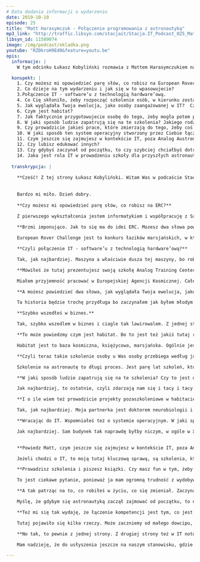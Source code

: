 ```yaml
---
# Data dodania informacji o wydarzeniu
date: 2019-10-10
episode: 25
title: "Matt Harasymczuk - Połączenie programowania z astronautyką"
mp3_link: "http://traffic.libsyn.com/stacjait/Stacja.IT_Podcast_025_Matt_Harasymczuk__-_Poaczenie_programowania_z_astronautyk.mp3"
libsyn_id: 11589074
image: /img/podcast/okladka.png
youtube: "RZDkroH9Ed0&feature=youtu.be"
opis:
  informacje: |
    W tym odcinku Łukasz Kobyliński rozmawia z Mattem Harasymczukiem na temat połączenia IT z biznesem, którym w tym przypadku jest szkoła Matta dla przyszłych astronautów.

  konspekt: |
    1. Czy możesz mi opowiedzieć parę słów, co robisz na European Rover Challenge?
    2. Co dzieje na tym wydarzeniu i jak się w to wpasowujecie?
    3.Połączenie IT - software’u z technologią hardware’ową.
    4. Co Cię skłoniło, żeby rozpocząć szkolenie osób, w kierunku zostania astronautą?
    5. Jak wyglądała Twoja ewolucja, jako osoby zaangażowanej w IT?  Czy to się zaczęło od programowania?
    6. Czym jest habitat?
    7. Jak faktycznie przygotowujecie osobę do tego, żeby mogła potem potencjalnie zostać wystrzelona w kosmos?
    8. W jaki sposób ludzie zapatrują się na te szkolenia? Jakiego rodzaju kandydaci zgłaszają się do szkoły?
    9. Czy prowadzicie jakieś prace, które zmierzają do tego, żeby coś opublikować, czy sprawdzić jak coś działa w takich warunkach symulowanych, kosmicznych?
    10. W jaki sposób ten system operacyjny stworzony przez Ciebie łączy się z prowadzeniem szkoły?
    11. Czym jeszcze się zajmujesz w kontekście IT, poza Analog Austronal Training Center?
    12. Czy lubisz edukować innych?
    13. Czy gdybyś zaczynał od początku, to czy szybciej chciałbyś dotrzeć do astronautyki?
    14. Jaka jest rola IT w prowadzeniu szkoły dla przyszłych astronautów?
  
  transkrypcja: |
  
    **Cześć! Z tej strony Łukasz Kobyliński. Witam Was w podcaście Stacja IT. Dzisiaj wyjątkowo jesteśmy na European Rover Challenge 2019 w Kielcach. Z nami jest Matt Harasymczuk. Cześć Matt!**
    
    
    Bardzo mi miło. Dzień dobry.
    
    **Czy możesz mi opowiedzieć parę słów, co robisz na ERC?**
    
    Z pierwszego wykształcenia jestem informatykiem i współpracuję z Sages, a z drugiego inżynierem kosmicznym i mam własną organizację Analog Austronal Training Center gdzie prowadzimy różnego rodzaju szkolenia, które są astronautyczne. Ludzie mogą zakosztować tego, jak to jest być astronautą - od nurkowania, lotnictwa, poprzez wirówkę przeciążeniowa i loty mikrograwitacyjne.

    **Brzmi imponująco. Jak to się ma do idei ERC. Mozesz dwa słowa powiedzieć, się dzieje na tym wydarzeniu i jak się w to wpasowujecie?**

    European Rover Challenge jest to konkurs łazików marsjańskich, w którym biorą udział zespoły dosłownie z całego świata, bo jest tu 40 zespołów ze wszystkich krajów znaczących w robotyce i inżynierii. Zespoły konkurują ze sobą konstruując łaziki, które muszą pokonać pewną trasę. Do pokonywania tej trasy muszą zbudować z jednej strony algorytm i wykorzystać np. Machine Learning do rozpoznawania trasy, do zrozumienia obrazu i dawania wskazówek dla maszynerii, całej robotyki całego łazika, do tego żeby taką trasę pokonać. Także jak najbardziej informatyka i trendy, które się w nią wpisują znajdują tutaj zastosowanie.

    **Czyli połączenie IT - software’u z technologią hardware’ową?**

    Tak, jak najbardziej. Maszyna a właściwie dusza tej maszyny, bo robot to, elektroniczne urządzenie - tak naprawdę się nie porusza, nie rozumie. To właśnie software napędza i pozwala temu urządzeniu pokonywać trasę i np. podejmować próbki gruntu i samemu podejmować decyzje, które będą się nadawały np. do analizy  spektometrycznej. 

    **Mówiłeś że tutaj prezentujesz swoją szkołę Analog Training Center. Co Cię skłoniło, żeby rozpocząć szkolenie osób, w kierunku zostania astronautą?**

    Miałem przyjemność pracować w Europejskiej Agencji Kosmicznej. Całe życie uwielbiam dwie rzeczy: informatykę (to zawsze była moja ogromna pasja) oraz kosmos (było to moje dziecięce marzenie, które zawsze wydawało mi się takie odległe). W sumie to w innych krajach się tym zajmują, nie wiem kto. W Polsce nie było takiej możliwości, dopóki nie zaczęliśmy sami tego tworzyć. Dopóki nie zaczęliśmy czegokolwiek w tym kierunku działać. Pozniej pojawila sie ta rzeczona ESA (przyp. red.Europejska Agencja Kosmiczna. Nie ukrywam, że to informatyka wystrzeliła mnie w tym kierunku i pozwala mi jakkolwiek zajmować się tą branżą kosmiczną.

    **A możesz powiedzieć dwa słowa, jak wyglądała Twoja ewolucja, jako osoby zaangażowanej w IT?  Czy to się zaczęło od programowania? Czy jeszcze w jakiś inny sposób? Pewnie też dla wielu osób jest ciekawe to, jak dotrzeć do takiej pozycji. Osoby, ktore się zajmują astronautycznymi sprawami i informatyką. Jak to wyglądało w Twoim przypadku?**

    Ta historia będzie trochę przydługa bo zaczynałem jak byłem młodym człowiekiem. Miałem chyba 13 czy 14 lat, kiedy zacząłem chodzić na spotkania Poznańskiej Grupy Użytkowników Linuxa. Swojego pierwszego Linuxa zainstalowałem, po powrocie z kina z drugiej części Matrixa. Pamiętam, że w czasie powrotu powiedziałem do kolegi: “Słuchaj, daj mi tego linuxa. Mam ochotę zainstalować i zobaczyć, jak to wygląda”. Bardzo szybko wkręciłem się w community. Siedziałem z chłopakami na IRCu (przyp. red. Internet Relay Chat), onie mnie polubili  i bardzo mocno ze sobą współpracowaliśmy. Pokazali mi tak naprawdę, na czym to polega. Ja jako młody człowiek zaczynałem programować dopiero, kiedy miałem 14 lat, a więc trochę później niż większość dzieciaków, które obecnie zaczynają. Ale jak już miałem 17 lat, to już miałem pierwszy kontrakt na zrobienie systemu do rozmawiania z klientami w basenie. To był prawdziwy kontrakt za prawdziwe pieniądze. Pamiętam, że był problem, bo nie miałem jeszcze dowodu osobistego.

    **Szybko wszedłeś w biznes.**

    Tak, szybko wszedlem w biznes i ciagle tak lawirowalem. Z jednej strony to było programowanie, a z drugiej strony była to administracja systemami informatycznymi i jestem samoukiem programistycznym. W sensie miałem kilka osób, które pokazały mi ścieżkę, ale tak naprawdę wszystko, co robiłem to były długie godziny siedzenia przed komputerem i po prostu uczenia się jak działa kompilator i inne rzeczy. Bardzo mi się to podobało, ponieważ jak poszedłem na studia informatyczne, to byłem o kilka głów przed moimi kolegami. Nie miałem żadnych problemów ze zrozumieniem tego wszystkiego i wystarczyło mi tylko poznać aparat matematyczny, który za tym jest i to było coś bardzo fajnego. Także moja kariera jakby trochę lawirowala pomiedzy administracja i programowaniem, co później widać było odzwierciedleniem, jak poszedłem do Allegro. Pracowałem w Allegro, na początku jako list manager , później troszeczkę przy automatyzacji testów, stworzenia środowiska testowego dla całego Allegro, uruchomiania ponad sześćdziesięciu nawet równoległych serwisów Allegro, statycznej analizy ogólnie całego procesu continous integration. To było też miejsce, gdzie właśnie się nauczyłem co to ekosystem narzędziowy. Na początku byłem jedyną osobą, która to robiła, która tworzyła ten ekosystem. Później coraz więcej osób trafiało do mojego zespołu i stworzyliśmy całą tą techniczną część Agile`a i wsparcia tej Agilowej transformacji, czyli cały ekosystem narzędziowy continous operation. I procesy. To wystrzeliło mnie do Ministerstwa Spraw Wewnętrznych, gdzie wchodził akurat System Rejestrów Państwowych. Nie chcę źle o tym mówić, no ale nie było to dobrze wprowadzone na początku. Później Ministerstwo Spraw Wewnętrznych powołało ośrodek, który nazywał się Centralny Ośrodek Informatyki. Jego zadaniem było uratowanie sytuacji, w której była Polska pod względem stanu dofinansowania na stworzenie tych systemów. Mnie poproszono o stworzenie, nie tylko całego ekosystemu narzędziowego, ale tak naprawdę przyniesienie całej Agilowej transformacji i dobrych praktyk. To z kolei spowodowało, że ja coraz więcej zajmowałem się tymi tematami, od strony takiej na dużą skalę i to w dużych poważnych projektach. Pojawił się ten moment, kiedy zacząłem też studiować w Dęblinie w Lotniczej Akademii Wojskowe (wtedy to się nazywało Wyższa Szkoła Oficerska Sił Powietrznych). To szkoła, którą gen. Hermaszewski ukończył, a później był jej rektorem komendantem. Jest to też moja alma mater, miejsce gdzie uczyłem się latać. Nie ukrywam, że ten duch cały czas jest. A to z kolei posunęło mnie tak w stronę branży kosmicznej. Stwierdziłem,  że warto byłoby spróbować i złożyłem podanie do Europejskiej Agencji Kosmicznej. Dostałem się i miałem okazję pracować przy misjach na Księżyc, w symulacjach misji na Marsa, ogólnie czymś co się nazywa misja analogowa. To jest trochę kalka językowa z angielskiego. Staramy się tworzyć analogiczne środowisko do tego, żeby móc symulować tu na Ziemi, co by było gdyby. I to jest coś, co mnie zaczęło pochłaniać i coraz bardziej ten temat kosmiczny zaczął mnie interesować. Nadal moja pasją jest informatyka, czym staram się dzielić na szkoleniach w Sages i programowanie. Bardzo to lubię i tak jak mówię ta moja ścieżka programistyczna była dość długa i cały czas programuję na co dzień, żeby nie było.  Tematem mojego przedmiotu badań jest teraz programowanie, ale w kontekście kosmicznym. Właśnie  system operacyjny dla habitatów księżycowych i marsjańskich. To jest coś, co dosłownie w ostatnich latach spędza mi sen z powiek.

    **To może powiedzmy czym jest habitat. Bo to jest też jakiś tutaj rdzenny element tego, co teraz wykorzystujecie.**

    Habitat jest to baza kosmiczna, księżycowa, marsjańska. Ogólnie jest to miejsce odosobnienia. Dzięki temu w Polsce możemy czy w ogóle na Ziemi możemy stworzyć bazę, która pozwoli nam symulować misje kosmiczne. Czyli zobaczyć jak ludzie będą się zachowywali w ekstremalnych warunkach, izolacji czy jak sobie poradzą w sytuacjach kryzysowych, bez możliwości kontaktu z Ziemią. Habitatów na świecie jest siedem. Jeden jest Monalua na Hawajach. Mają tam wspaniały teren 100 kilometrów kwadratowych powierzchni wulkanicznej, co wygląda naprawdę bardzo marsjańsko i oni bardzo dobrze do tego podeszli. Jest jeden na pustyni Utah. Jeden na Davon Island i ten chyba jest najbardziej odosobniony, gdyż jest oddalony od cywilizacji o kilka tysięcy metrów. My niestety w Polsce nie mamy takich warunków i dlatego w Polsce stworzyliśmy habitat z inną myślą. Jest to miejsce odosobnienia, gdzie będziemy testowali tematy związane z izolacją. Co prawda pustynia Błędowska mogłaby być takim miejscem, ale byłem tam w zeszłym tygodniu i proszę mi wierzyć, wygląda to, jak po prostu duża piaskownica. W każdym razie, to co my możemy zrobić, to organizować tzw. spacery kosmiczne, pozwalające na testowanie ekwipunku, np. naprawę łazików. Chodzi o takie operacyjne, czyli nie eksploracyjne, żeby sobie pochodzić, tylko takie, gdzie naprawia się łaziki, rozstawia panele słoneczne czy naprawę innego sprzętu lub sytuacje awaryjne, np. pomoc rannemu astrunaucie, który złamał nogę albo skręcił kostkę. Kiedy coś mu się stało, jest w skafandrze, waży strasznie dużo i my musimy go ściągnąć, ale przy okazji go nie uszkodzić. Podczas tego będzie również odbywać się identyfikacja minerałów, złóż, dokumentacja, pobieranie próbek, sposoby na odwierty bezkontaminacyjne (czyli odwierty gdzie, jeśli chcemy zbadać kompozycje skał, to sam świder, który będzie wiercił w skale spowoduje zwiększenie temperatury. A ze względu na to, że np. w kosmosie mikrograwitacji nie ma, a jest coś takiego jak konwekcja. Na planetach czy na Księżycu ta grawitacja jest zupełnie mniejsza, te procesy inaczej zachowują się niż na Ziemi. Nie mamy też możliwości dodania chłodziwa, więc to tak naprawdę zmienia minerał skały. Tak naprawdę jest setki takich różnych tematów, które trzeba opracować, zanim będziemy w stanie żyć na Księżycu czy w ogóle w kosmosie.

    **Czyli teraz takie szkolenie osoby u Was osoby przebiega według jakiegoś programu? W sensie, że tutaj mamy jakieś podstawowe zagadnienia które musimy poruszyć, żeby potencjalnie lepiej przygotować się do faktycznej misji kosmicznej? Jak to wygląda z Waszej strony, jak faktycznie przygotowujecie osobę do tego, żeby mogła potem potencjalnie zostać wystrzelona w kosmos?**

    Szkolenie na astronautę to długi proces. Jest parę lat szkoleń, które dzielą się na 4 kategorie: edukacja ogólna, generalna, wiedza na temat geologii, biologii, chemii, inżynierii materiałowej, inżynierii zapłonów, czy nauki o zapłonach, chemii itd. Drugą gałęzią to jest robotyka i tutaj jest bardzo duża robotyka kosmiczna, gdzie mamy do czynienia z różnym innym rozprowadzaniem się drgań, inną termodynamiką i w ogóle totalnie innym zachowaniem się systemów, rozprowadzaniem ciepła, nagrzewania itd. Kolejną rzeczą jest szkolenie operacyjne, które obejmuje loty głównie samolotem i umiejętność podejmowania decyzji w sytuacjach, kiedy jest mało czasu, ćwiczona jest umiejętność podejmowania na szybko decyzji drastycznych, mocnych, w sensie poważnych. I ostatnia gałąź czyli spacery kosmiczne. My się specjalizujemy w tych wszystkich czterech elementach po kolei. Kandydat, który z nami zaczyna współpracować może z jednej strony uczestniczyć w szkoleniach, od tematów związanych z rakietami, gdyż mamy w ofercie warsztaty rakietowe. Ciekawe jest, że te warsztaty rakietowe mają taki trochę charakter bardziej rodzinny, bo też brały w nich udział dzieciaki. Właśnie teraz udało nam się zrobić takie warsztaty, w których uczestniczyło 15 osób i dwójka dzieci.  Kończyło się to wystrzeleniem rakiety i uzyskaniem licencji pozwalającej na wykorzystywanie silników rakietowych pewnej klasy, w swoich autorskich projektach. A w zeszłym tygodniu, to co mówiłem, że byłem na pustyni Błędowskiej, gdzie odbywał się Festiwal Meteora (Meteor to była pierwsza polska rakieta, która osiągnęła kosmos, granice kosmosu). W każdym razie, podczas tego festiwalu, amatorzy z całej Polski i innych krajów zjeżdżają się, aby strzelać rakietami. Bardzo fajny event podczas którego wystrzelono setki rakiet i byli tam też nasi uczestnicy. Można tam było podziwiać dokowania, lotnictwo, zobaczyć wirówkę przeciążeniową i bardziej zaawansowane rzeczy, takie jak komory hiperbaryczne, gdzie bierzemy kandydatów na 10 tysięcy metrów i sprawdzamy zachowanie ich organizmu, w symulowanych takich warunkach z komorami. Tutaj współpracujemy z Wojskowym Instytutem Medycyny Lotniczej w Warszawie.

    **W jaki sposób ludzie zapatrują się na te szkolenia? Czy to jest dla nich jakiś rodzaj rozrywki czy poznania czegoś nowego? Czy też faktycznie przygotowania się do tego, żeby w przyszłości potencjalnie polecieć w misję? Czy trafiają tacy i tacy kandydaci? Jak to z Waszej strony wygląda?**

    Jak najbardziej, to ostatnie, czyli zdarzają nam się i tacy i tacy. Jak wspomniałem,  z jednej strony te warsztaty rakietowe, które zrobiliśmy i miały charakter bardziej rodzinny, a z drugiej strony mamy szkolenia już takie bardziej dostosowane do poziomu wojskowego. Dokładnie w tych samych warunkach i dokładnie w tych samych urządzeniach, w których trenują pilotów i astronautów, np. w Wojskowym Instytucie Medycyny Lotniczej, gdzie akurat każdy kandydat który idzie do lotniczej Akademiii Wojskowe oraz każdy pilot F16, nie tylko z Polski, bo i ze Stanów Zjednoczonych przyjeżdżają. Ta wirówka została niedawno odnowiona, więc to jest jedna z najnowocześniejszych na świecie. Takich obiektów jest jedynie jedenaście. I zarówno mamy do wyboru niski poziom, jak i poziom dość wysoki i profesjonalny. Ludzie do nas przyjeżdżają z całego świata. Dosłownie, bo ostatnio jedna dziewczyna przyjechała z Indii; mieliśmy też osoby z Argentyny, Peru, Meksyku, Stanów Zjednoczonych, Kanady,  Australii. Dwie osoby były w zeszłym roku były z Chin. Chyba z Japonii jeszcze nam się nikt nie trafił, ale jak tak w głowie próbuję sobie zwizualizować całą mapę świata, to na pewno z każdego kontynentu ktoś przyjechał. Nawet z Antarktydy bo i stamtąd mieliśmy ludzi, którzy tam mieszkają, ale stamtąd nie pochodzą. W lutym też planuję się tam wybrać. Także nasza kariera po prostu wystrzeliwuje nas na zupełnie inny wymiar.

    **I o ile wiem też prowadzicie projekty pozaszkoleniowe w habitacie? W sensie projekty badawcze. Czy tutaj prowadzicie jakieś prace, które zmierzają do tego, żeby coś opublikować, czy sprawdzić jak coś działa w takich warunkach symulowanych, kosmicznych?**

    Tak, jak najbardziej. Moja partnerka jest doktorem neurobiologii i ona specjalizuje się w różnego rodzaju wpływie na mózg. Udało nam się razem napisać aplikację Sabriority Time Perception i opracować badanie, w czasach, kiedy razem pracowaliśmy w Europejskiej Agencji Kosmicznej. To badanie udało nam się przeprowadzić w różnych warunkach, zarówno w habitacie, na symulowanych misjach, gdzie podczas dwutygodniowych cykli izolacji zamykaliśmy się (ja też się dałem zamknąć 3 razy, także znam to z autopsji). W każdym razie udało nam się też to wykonać na Spitzbergenie, to jest bardzo wysoko na Północy, już w kole polarnym; tam podczas dnia i podczas nocy polarnej, w różnych momentach stanu zakłócenia,  percepcji czasu. I teraz to co my robimy, to staramy się zbadać jak nasz wewnętrzny zegar biologiczny działa i nauczyć się nim sterować. Moja partnerka zaprojektowała również specjalne lampy fizjologiczne, które za pomocą jednej konkretnej częstotliwości UV, pozwalają na leczenie jetlagu. I tutaj aplikacje, czy w ogóle sterowanie tym rytmem cyrkadialnym, to z kolei powoduje, że możemy np. właśnie leczyć jetlagi, ale również też wspierać pracowników zmianowych. Takich jak lekarze, czy pracownicy fabryk, czy pracownicy przemysłu, który wymaga 24-godzinnych zmian. Tych ludzi, którzy cierpią na bezsenność, albo na brak możliwości snu w ciągu dnia. To jest także dla informatyków, ponieważ sam programowałem i nie jedną nockę zawaliłem. Fajnie byłoby móc następnego dnia normalnie funkcjonować. To też po to właśnie jest. 

    **Wracając do IT. Wspomniałeś też o systemie operacyjnym. W jaki sposób ten system operacyjny łączy się z Waszymi działaniami? Czy to do czegoś jest potrzebne, czy jest wykorzystywane?**

    Jak najbardziej. Sam budynek tak naprawdę byłby niczym, w ogóle w XXI wieku. I właśnie tym software’em jest habitat OS. Jest to system, który planuje upublicznić na opensource’owej licencji. W tej chwili mam jeszcze pewne kwestie, które chciałbym przygotować. Żeby ten system można było uruchomić wszędzie, nie tylko w naszym habitacie. To znaczy, że musimy delikatnie wyzbyć się tych bardzo specyficznych elementów, bardziej pójść w stronę generalizacji. Jest to system, który łączy informację z czujników, które mamy o temperaturze, wilgotności, naświetleniu różnych poszczególnych pomieszczeń, z danymi medycznymi osób takimi jak pomiary ciśnienia, krwi, cukru, moczu, kału i innych pomiarów które mamy. Oczywiście, nie wszystko to trzeba wykorzystać. Im więcej nam użytkownicy dadzą, tym bardziej jesteśmy w stanie zrobić lepszą analizę korelacji. Ogólnie ideałem jest to, że ten system operacyjny tak naprawdę steruje budynkiem, więc jest to technologia smart buildingu, która jest w tej chwili bardzo często wykorzystywana. I ten budynek, na podstawie Twojego zachowania, na podstawie np. analizy raportów, z eksperymentu, który wprowadzasz, czy jakichś tekstów, czy Twoich wpisów do dzienniczka itd, on potrafi przeanalizować stan i poziom stresu. Wówczas budynek jest w stanie sam sterować poszczególnymi elementami, np. zwiększyć wilgotność pomieszczenia, zmienić temperaturę itd. Na podstawie tego, żeby tobie, było lepiej. Jest to faza dalsza i długa. Jeszcze nie sądzę, by tak szybko się skończyła, ale właśnie ten habitat daje nam unikalne środowisko, z jednej strony możliwości pełnej kontroli nad warunkami atmosferycznymi wewnątrz, a z drugiej strony mamy ludzi którzy przez 24 godziny przez 2 tygodnie tam siedzą i  dzięki temu mamy unikalną możliwość też prosić ich 2 razy w ciągu dnia, żeby robili pomiary ciśnienia, wagi i innych parametrów,które są np. w saturacji, a to z kolei powoduje, że to wszystko się świetnie zgrywa.
 

    **Powiedz Matt, czym jeszcze się zajmujesz w kontekście IT, poza Analog Austronal Training Center?**

    Jeżeli chodzi o IT, to moją tutaj kluczową sprawą, są szkolenia, które prowadzę dla Sages. Głównie z Pythona i technologii dookoła, czyli Python na wszystkich poziomach skomplikowania plus Machine Learning, Data Science. Wszystko co tam jest z tym związane oraz Continous Integration. Tak jak słyszałeś, mam troszeczkę doświadczenia z tymi tematami, związane czy z tworzeniem, czy też z wprowadzeniem. Jestem bardzo zadowolony bo z jednego i drugiego tematu udało mi się napisać książkę. Książek, które mam jest trochę więcej, ale ta z Pythona liczy 1100 stron. Jest to naprawdę duża książka i ja nad nią spędzam parę godzin dziennie czasami. To był taki mój mały projekt, który wyewoluował. Nie ukrywam, że stało się to przy okazji prowadzenia szkoleń właśnie w Sages, bo zawsze ktoś mnie o coś zapyta, a ja zawsze coś dorzucam do swoich materiałów i naprawdę wyewoluowało to super. Ta książka jest dostępna online dla wszystkich za darmo na stronie python.astrotech.io. Zresztą wszystkie moje książki są w domenie IO, czyli astrotech.io np. devops.astrotech.io, git.astrotech.io. arch.astrotech,io, (tam będzie architektura i cloud). Jeszcze jest Jira i Linux, jeśli się nie mylę. Także tych książek jest trochę. Nie są wszystkie aż tak dobre, jak ta z Pythona, nad którą tyle spędziłem. Z Devopsa mam chyba z 200 stron, z clouda około stu z kawałkiem, także są to powoli jakieś większe części. Są to z jednej strony materiały szkoleniowe, które przerabiamy na zajęciach z moim dużym komentarzem. Są tam też zadania, workshopy, które sobie razem robimy podczas szkoleń. Z kolei nie ukrywam, że ta informatyka z jednej strony mnie bardzo mocno wciągnęła, bo to jest tak jak mówię od zawsze moja pasja i to pisanie tego systemu operacyjnego i rozgryzanie tych tematów. Dzięki temu systemowi, udało mi się właśnie połączyć informatykę z przemysłem kosmicznym. Drugą taką największą pasją jest edukacja, którą dzięki Sagesowi mam możliwość realizować.

    **Prowadzisz szkolenia i piszesz książki. Czy masz fun w tym, żeby edukować innych? Jak to wygląda? Z czego to się w ogóle wzięło u Ciebie?**

    To jest ciekawe pytanie, ponieważ ja mam ogromną trudność z wydobywaniem z siebie słów pisanych. Po jest prostu tragedia bo siadam przed kartką i nie mogę z siebie nic wydobyć. Generalnie jakoś czasem mi to wychodzi. Ważne, że co szkolenie coś tam właśnie dopiszę do mojej książki o Pythonie i nagle człowiek się nie zorientował, że przez pięć lat współpracy z Sages, powstało 1100 stron. Naprawdę nie wiem, jak to się stało. Wiem tylko tyle, że jak już udało się mi przemóc to jest. Ta edukacja i dzielenie się wiedzą zawsze mnie pociągało, to bardzo fajna sprawa. Wydaję mi się że próbowałem zawsze zarazić innych swoją pasją. Mam problem, bo nie wszyscy tą pasję czują. Ale wtedy to jest ten moment kiedy ja zderzam się z rzeczywistością. Jednak widać po ocenach, że naprawdę ludziom się to podoba, że to nie jest tylko tam puste, wyuczone itd, że ja tym żyję i to wydaje mi się że jest bardzo interesujące.

    **A tak patrząc na to, co robiłeś w życiu, co się zmieniał. Zaczynało się od administracji systemem, później programowanie, później jakieś rzeczy devopsowe czy agile’owe. I w końcu astronautyczne, czy edukacja. Czy gdybyś zaczynał od początku, to czy szybciej chciałbyś właśnie dotrzeć do tej astronautyki, tak żeby się tym głębiej zająć, czy cieszysz się właśnie z tego, że  widziałeś rzeczywistość od tych różnych perspektyw? Jakbyś to widział właśnie tak zaczynając od punktu startu?**

    Myślę, że gdybym się astronautyką zaczął zajmować od początku, to nie udałoby mi się tyle osiągnąć. To właśnie informatyka jest tym motorem napędowym, który pozwala mi to wszystko robić. Nie tylko w kwestiach finansowych, ale dlatego, że to informatyka daje ci ten content, jak stworzenie system operacyjnego. To jest moja unikalna rzecz, której nikt nie ma. Międzynarodowa stacja kosmiczna jest zlepkiem różnych software’ów, które ze sobą nie rozmawiają i nigdy nie zostało coś takiego zrobione. To jest coś, co tworzy ze mnie unikalną osobę. Nigdy w życiu bym nie podjął tematu systemu operacyjnego, gdyby nie to, że przez wiele lat zajmowałem się administracją i poznałem działanie tych systemów. Okazuje się, że jest prawdą, to co mówił Steve Jobs, że twoje życie może być porozrzucane po wszystkich stronach, ale jak patrzysz z retrospektywy, widzisz że to wszystko jest  ze sobą ładnie połączone. Wydaję mi się, że dokładnie tak u mnie było.

    **Też mi się tak wydaję, że łączenie kompetencji jest tym, co jest najfajniejsze w życiu. Wydaje nam się, że znamy IT czy umiemy programować, ale jednocześnie znamy się na na biologii, czy fizyce, astronautyce. Możemy wykorzystać to, co poznaliśmy, żeby zrobić coś nowego i być może tutaj te kompetencje są unikalne rzeczywiście w skali światowej. Tak, bo takiego połączenia nikt inny akurat nie miał. Wspomniałeś też troszkę o finansowaniu, że właśnie też pomagacie finansować swoje przedsięwzięcia. Jak to w ogóle w tej chwili widzisz? To znaczy jaką rolę w Twoim biznesie IT (bo też po części jak rozumiem to jest biznes), w sensie właśnie szkoła. IT zapewne pomaga Ci właśnie w tym kontekście, że masz tutaj ten system operacyjny czy właśnie jesteś w stanie też pomóc w pisaniu software’u dla robotów. Jak widzisz rolę IT tutaj w tym, co robisz jako właśnie właściciel szkoły dla przyszłych astronautów?**

    Tutaj pojawiło się kilka rzeczy. Może zaczniemy od małego dowcipu, który jest stary w sektorze kosmicznym: jak stać się milionerem w sektorze kosmicznym? Zacząć jako miliarder! Przedsięwzięcia kosmiczne naprawdę palą pieniądze szybciej niż paliwo rakietowe i to jest drugi dowcip. Chodzi mi o to, że NASA jest organizacją, jest agencją. Jest też ciekawa rzecz, której się też dowiedziałem w Europejskiej Agencji Kosmicznej. Mianowicie, że więcej kosmosu można zrobić poza agencją kosmiczną. Z uwagi na to, że to jest agencja, to jest papierkologia, biurokracja itp. Oczywiście jest kilka osób, które się tą astronautyką mocno zajmują i są osoby, które pracują przy sprzęcie. Jednak 80-90% ludzi to tam przewala papiery z jednej strony na drugą. Specyfikują przetargi, rozliczają przetargi i teksty itd. NASA działa dokładnie tak samo; to jest mniej romantyczne, niż się wydaje. I to jest powód, dlaczego przerzuciliśmy się trochę w stronę tego sektora prywatnego. Przykładem tego sektora jest spaceX, Jeff Bezos właśnie ze swoimi tutaj różnymi rzeczami. Ogólnie na cały new space, czyli te wszystkie firmy są w większości pozakładane przez ludzi którzy są informatykami. Powodem jest to, że jednej strony wybili się trochę na tym boomie “dot comowym”. Jest też druga główna kwestia, mianowicie nasz zawód, jak żaden inny, pozwala ci zmieniać domeny tak łatwo, np. dzisiaj pracujesz dla  banku i zajmujesz się domeną finansową, a jutro pracujesz dla firmy e-commercowej, a pojutrze robisz startup w domenie jakiejś tam IoT urządzeń medycznych i nagle masz 3 zupełnie inne światy. Ty jako informatyk jesteś przyzwyczajony do tego, że wchodzisz w nowe buty, nowe kalosze. Zresztą John Carmack, ten od Wolfensteina, on też założył firmę i robi rakiety Armadillo Aerospace. W każdym razie ogólnie okazuje się, że informatycy są wyśmienici w tym sektorze informatycznym właśnie ze względu na to, że ten sektor wymaga setek różnych połączonych branż. Ja na przykład ostatnio skończyłem medycynę ekstremalną na UJcie oraz geofizykę stosowaną na AGH. Dzisiaj miałem jeszcze mieć egzamin z wiertnictwa na kolejnym kierunku. Poprosiłem o drugi termin, żeby móc być właśnie tutaj na ERCu, ponieważ to jest bardzo ważne, żeby łączyć te różne gałęzie, które nie są ze sobą połączone. Niektórzy bardzo mocno się specjalizują, zapominają o tym big picture, a nam informatykom jest bardzo łatwo. Teraz jak to wszystko się przekłada na biznes: ta elastyczność powoduje, że my jesteśmy w stanie z jednej strony ten kosmos jakoś ciągnąć, ale z drugiej strony jesteśmy przyzwyczajeni do tego, że to co robimy musi mieć wartość dla klienta. I tutaj wchodzi już całe szkolenie agile’owe, o wartościach biznesowych itd. Dla nas jest to chleb powszedni. Moja partnerka ma z tym ogromny problem. Ona jest neurobiologiem i nie żyje w reżimie mówienia o wartości produktu, przydatności, że on się musi skomercjalizować, klient musi to kupić. Nie musi myśleć też o retencji klientów, że ci ludzie którzy kupią muszą też wrócić, kupić ten kolejny raz. Ona zupełnie nie myśli w sposób produktowy. Jej myślenie jest w sposób R&D - fajnie pobawić się nowymi zabawkami, wymyślić coś, itd. Jednym z najfajniejszych cytatów na ten temat, jaki znalazłem brzmi:  inżynieria to zastosowanie nauki, żeby uczynić życie ludzi lepszym. To jest wspaniała rzecz, która podkreśla znaczenie informatyki i tego, co tu robimy.

    **No tak, to pewnie z jednej strony. Z drugiej strony też w IT notorycznie, najczęściej jesteśmy inżynierami. Ścisłe podejście do różnych problemów, do ich rozwiązywania i do myślenia o rzeczywistości też pomaga w biznesie. Tutaj ta kalkulacja na chłodno, pozbawiona emocji wydaje się, że jest czymś istotnym, żeby właśnie się powiodło. Matt, bardzo Ci dziękuję za rozmowę. W takim razie zwiedzamy dalej tutaj na ERCe i mam nadzieję, do zobaczenia i do usłyszenia niedługo na Stacji czy w Sagesie.**

    Mam nadzieję, że do usłyszenia jeszcze na naszym stanowisku, gdzie Was zapraszam, żebyście zobaczyli, czym się zajmujemy. Pokażę Wam jak wygląda sprzęt który przywieźliśmy, czyli częściowo badawczy ale również kilka fajnych ciekawych rzeczy, które myślę że wszystkim się spodobają. Dziękuję bardzo. Do zobaczenia. 

---
```

